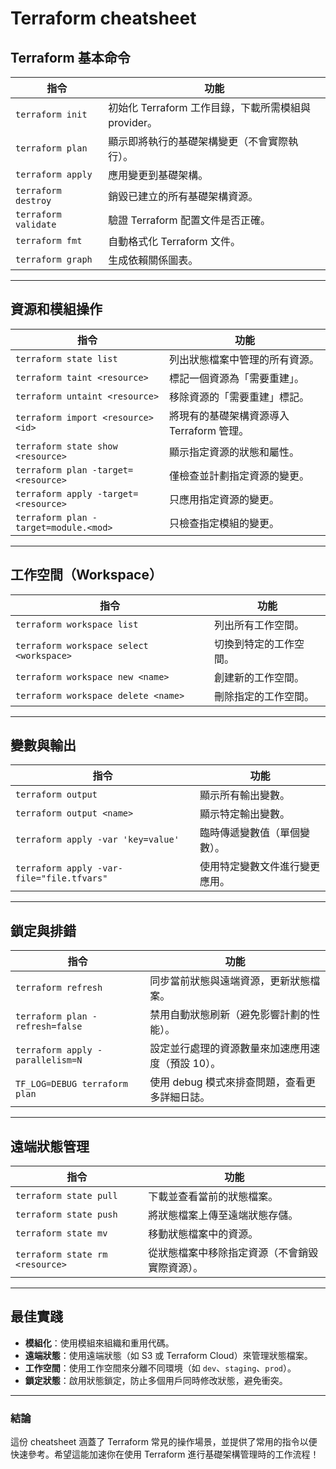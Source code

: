 # Terraform cheatsheet

## **Terraform 基本命令**

| 指令                        | 功能                                       |
|-----------------------------|--------------------------------------------|
| `terraform init`             | 初始化 Terraform 工作目錄，下載所需模組與 provider。 |
| `terraform plan`             | 顯示即將執行的基礎架構變更（不會實際執行）。 |
| `terraform apply`            | 應用變更到基礎架構。                      |
| `terraform destroy`          | 銷毀已建立的所有基礎架構資源。            |
| `terraform validate`         | 驗證 Terraform 配置文件是否正確。         |
| `terraform fmt`              | 自動格式化 Terraform 文件。               |
| `terraform graph`            | 生成依賴關係圖表。                        |

---

## **資源和模組操作**

| 指令                                   | 功能                                                                 |
|----------------------------------------|----------------------------------------------------------------------|
| `terraform state list`                 | 列出狀態檔案中管理的所有資源。                                        |
| `terraform taint <resource>`           | 標記一個資源為「需要重建」。                                          |
| `terraform untaint <resource>`         | 移除資源的「需要重建」標記。                                          |
| `terraform import <resource> <id>`     | 將現有的基礎架構資源導入 Terraform 管理。                            |
| `terraform state show <resource>`      | 顯示指定資源的狀態和屬性。                                            |
| `terraform plan -target=<resource>`    | 僅檢查並計劃指定資源的變更。                                          |
| `terraform apply -target=<resource>`   | 只應用指定資源的變更。                                                |
| `terraform plan -target=module.<mod>`  | 只檢查指定模組的變更。                                                |

---

## **工作空間（Workspace）**

| 指令                         | 功能                                                                  |
|------------------------------|-----------------------------------------------------------------------|
| `terraform workspace list`    | 列出所有工作空間。                                                   |
| `terraform workspace select <workspace>` | 切換到特定的工作空間。                                           |
| `terraform workspace new <name>`       | 創建新的工作空間。                                                |
| `terraform workspace delete <name>`    | 刪除指定的工作空間。                                              |

---

## **變數與輸出**

| 指令                                      | 功能                                                                 |
|-------------------------------------------|----------------------------------------------------------------------|
| `terraform output`                        | 顯示所有輸出變數。                                                   |
| `terraform output <name>`                 | 顯示特定輸出變數。                                                   |
| `terraform apply -var 'key=value'`        | 臨時傳遞變數值（單個變數）。                                         |
| `terraform apply -var-file="file.tfvars"` | 使用特定變數文件進行變更應用。                                       |

---

## **鎖定與排錯**

| 指令                              | 功能                                                                 |
|-----------------------------------|----------------------------------------------------------------------|
| `terraform refresh`               | 同步當前狀態與遠端資源，更新狀態檔案。                                |
| `terraform plan -refresh=false`   | 禁用自動狀態刷新（避免影響計劃的性能）。                              |
| `terraform apply -parallelism=N`  | 設定並行處理的資源數量來加速應用速度（預設 10）。                     |
| `TF_LOG=DEBUG terraform plan`     | 使用 debug 模式來排查問題，查看更多詳細日誌。                         |

---

## **遠端狀態管理**

| 指令                         | 功能                                                                  |
|------------------------------|-----------------------------------------------------------------------|
| `terraform state pull`        | 下載並查看當前的狀態檔案。                                            |
| `terraform state push`        | 將狀態檔案上傳至遠端狀態存儲。                                        |
| `terraform state mv`          | 移動狀態檔案中的資源。                                                |
| `terraform state rm <resource>`| 從狀態檔案中移除指定資源（不會銷毀實際資源）。                        |

---

## **最佳實踐**

- **模組化**：使用模組來組織和重用代碼。
- **遠端狀態**：使用遠端狀態（如 S3 或 Terraform Cloud）來管理狀態檔案。
- **工作空間**：使用工作空間來分離不同環境（如 `dev`、`staging`、`prod`）。
- **鎖定狀態**：啟用狀態鎖定，防止多個用戶同時修改狀態，避免衝突。

---

### **結論**

這份 cheatsheet 涵蓋了 Terraform 常見的操作場景，並提供了常用的指令以便快速參考。希望這能加速你在使用 Terraform 進行基礎架構管理時的工作流程！
